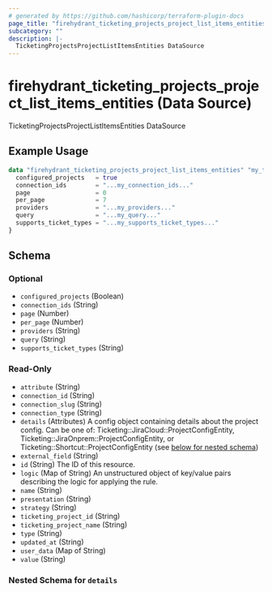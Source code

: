 ```yaml
---
# generated by https://github.com/hashicorp/terraform-plugin-docs
page_title: "firehydrant_ticketing_projects_project_list_items_entities Data Source - terraform-provider-firehydrant"
subcategory: ""
description: |-
  TicketingProjectsProjectListItemsEntities DataSource
---
```


# firehydrant_ticketing_projects_project_list_items_entities (Data Source)

TicketingProjectsProjectListItemsEntities DataSource

## Example Usage

```terraform
data "firehydrant_ticketing_projects_project_list_items_entities" "my_ticketing_projects_projectlistitemsentities" {
  configured_projects   = true
  connection_ids        = "...my_connection_ids..."
  page                  = 0
  per_page              = 7
  providers             = "...my_providers..."
  query                 = "...my_query..."
  supports_ticket_types = "...my_supports_ticket_types..."
}
```

<!-- schema generated by tfplugindocs -->
## Schema

### Optional

- `configured_projects` (Boolean)
- `connection_ids` (String)
- `page` (Number)
- `per_page` (Number)
- `providers` (String)
- `query` (String)
- `supports_ticket_types` (String)

### Read-Only

- `attribute` (String)
- `connection_id` (String)
- `connection_slug` (String)
- `connection_type` (String)
- `details` (Attributes) A config object containing details about the project config. Can be one of: Ticketing::JiraCloud::ProjectConfigEntity, Ticketing::JiraOnprem::ProjectConfigEntity, or Ticketing::Shortcut::ProjectConfigEntity (see [below for nested schema](#nestedatt--details))
- `external_field` (String)
- `id` (String) The ID of this resource.
- `logic` (Map of String) An unstructured object of key/value pairs describing the logic for applying the rule.
- `name` (String)
- `presentation` (String)
- `strategy` (String)
- `ticketing_project_id` (String)
- `ticketing_project_name` (String)
- `type` (String)
- `updated_at` (String)
- `user_data` (Map of String)
- `value` (String)

<a id="nestedatt--details"></a>
### Nested Schema for `details`
